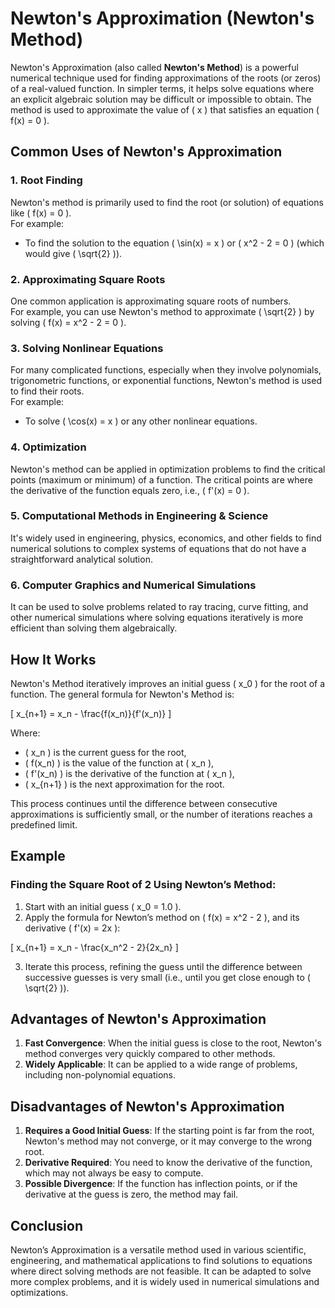 # Newton's Approximation (Newton's Method)

Newton's Approximation (also called **Newton's Method**) is a powerful numerical technique used for finding approximations of the roots (or zeros) of a real-valued function. In simpler terms, it helps solve equations where an explicit algebraic solution may be difficult or impossible to obtain. The method is used to approximate the value of \( x \) that satisfies an equation \( f(x) = 0 \).

## Common Uses of Newton's Approximation

### 1. **Root Finding**
Newton's method is primarily used to find the root (or solution) of equations like \( f(x) = 0 \).  
For example:
- To find the solution to the equation \( \sin(x) = x \) or \( x^2 - 2 = 0 \) (which would give \( \sqrt{2} \)).

### 2. **Approximating Square Roots**
One common application is approximating square roots of numbers.  
For example, you can use Newton's method to approximate \( \sqrt{2} \) by solving \( f(x) = x^2 - 2 = 0 \).

### 3. **Solving Nonlinear Equations**
For many complicated functions, especially when they involve polynomials, trigonometric functions, or exponential functions, Newton's method is used to find their roots.  
For example:
- To solve \( \cos(x) = x \) or any other nonlinear equations.

### 4. **Optimization**
Newton's method can be applied in optimization problems to find the critical points (maximum or minimum) of a function. The critical points are where the derivative of the function equals zero, i.e., \( f'(x) = 0 \).

### 5. **Computational Methods in Engineering & Science**
It's widely used in engineering, physics, economics, and other fields to find numerical solutions to complex systems of equations that do not have a straightforward analytical solution.

### 6. **Computer Graphics and Numerical Simulations**
It can be used to solve problems related to ray tracing, curve fitting, and other numerical simulations where solving equations iteratively is more efficient than solving them algebraically.

## How It Works

Newton's Method iteratively improves an initial guess \( x_0 \) for the root of a function. The general formula for Newton's Method is:

\[
x_{n+1} = x_n - \frac{f(x_n)}{f'(x_n)}
\]

Where:
- \( x_n \) is the current guess for the root,
- \( f(x_n) \) is the value of the function at \( x_n \),
- \( f'(x_n) \) is the derivative of the function at \( x_n \),
- \( x_{n+1} \) is the next approximation for the root.

This process continues until the difference between consecutive approximations is sufficiently small, or the number of iterations reaches a predefined limit.

## Example

### **Finding the Square Root of 2 Using Newton’s Method:**

1. Start with an initial guess \( x_0 = 1.0 \).
2. Apply the formula for Newton’s method on \( f(x) = x^2 - 2 \), and its derivative \( f'(x) = 2x \):

\[
x_{n+1} = x_n - \frac{x_n^2 - 2}{2x_n}
\]

3. Iterate this process, refining the guess until the difference between successive guesses is very small (i.e., until you get close enough to \( \sqrt{2} \)).

## Advantages of Newton's Approximation

1. **Fast Convergence**: When the initial guess is close to the root, Newton's method converges very quickly compared to other methods.
2. **Widely Applicable**: It can be applied to a wide range of problems, including non-polynomial equations.

## Disadvantages of Newton's Approximation

1. **Requires a Good Initial Guess**: If the starting point is far from the root, Newton's method may not converge, or it may converge to the wrong root.
2. **Derivative Required**: You need to know the derivative of the function, which may not always be easy to compute.
3. **Possible Divergence**: If the function has inflection points, or if the derivative at the guess is zero, the method may fail.

## Conclusion

Newton’s Approximation is a versatile method used in various scientific, engineering, and mathematical applications to find solutions to equations where direct solving methods are not feasible. It can be adapted to solve more complex problems, and it is widely used in numerical simulations and optimizations.

